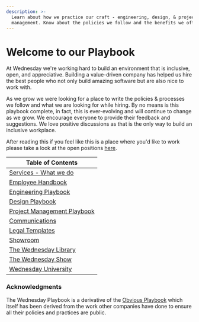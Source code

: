 ```yaml
---
description: >-
  Learn about how we practice our craft - engineering, design, & project
  management. Know about the policies we follow and the benefits we offer.
---
```


# Welcome to our Playbook

At Wednesday we're working hard to build an environment that is inclusive, open, and appreciative. Building a value-driven company has helped us hire the best people who not only build amazing software but are also nice to work with.

As we grow we were looking for a place to write the policies & processes we follow and what we are looking for while hiring. By no means is this playbook complete, in fact, this is ever-evolving and will continue to change as we grow. We encourage everyone to provide their feedback and suggestions. We love positive discussions as that is the only way to build an inclusive workplace.

After reading this if you feel like this is a place where you'd like to work please take a look at the open positions [here](https://www.wednesday.is/hiring).

| Table of Contents                                                    |
| -------------------------------------------------------------------- |
| [Services - What we do](services-what-we-do/)                        |
| [Employee Handbook](employee-handbook/hiring-at-wednesday/)          |
| [Engineering Playbook](engineering-playbook/engineering-handbook.md) |
| [Design Playbook](broken-reference)                                  |
| [Project Management Playbook](broken-reference)                      |
| [Communications](broken-reference)                                   |
| [Legal Templates](legal-templates/client-contracts/)                 |
| [Showroom](https://www.wednesday.is/showroom)                        |
| [The Wednesday Library](https://wednesday.is/reading)                |
| [The Wednesday Show](https://podcast.wednesday.is/)                  |
| [Wednesday University](https://university.wednesday.is/)             |

### Acknowledgments

The Wednesday Playbook is a derivative of the [Obvious Playbook](https://playbook.obvious.in/) which itself has been derived from the work other companies have done to ensure all their policies and practices are public.&#x20;

